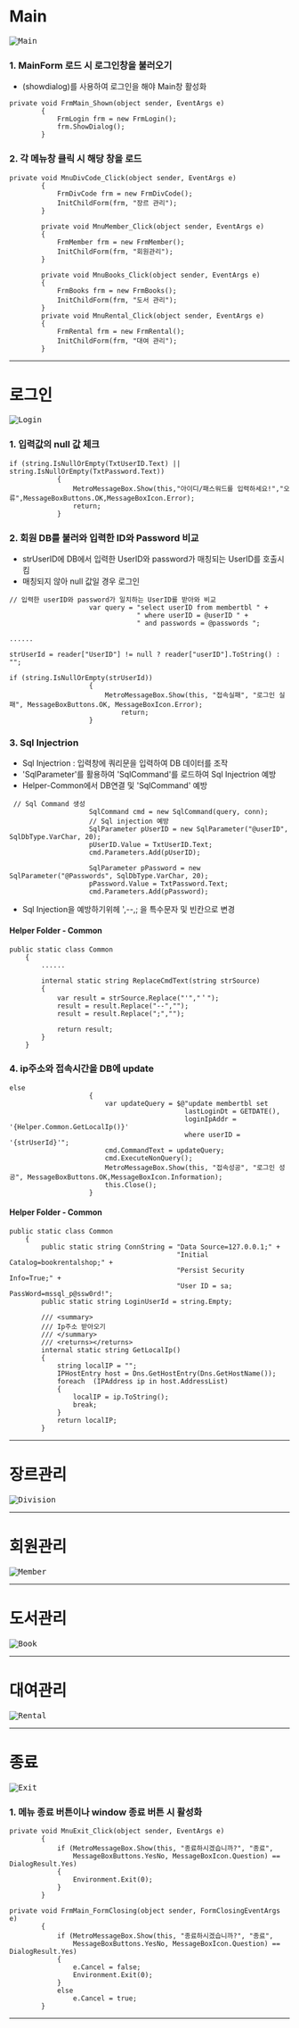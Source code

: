 # Main

<kbd>![Main](/Capture/BookRental/Main.PNG "Main")</kbd>

### 1. MainForm 로드 시 로그인창을 불러오기
 
 * (showdialog)를 사용하여 로그인을 해야 Main창 활성화
```
private void FrmMain_Shown(object sender, EventArgs e)
        {
            FrmLogin frm = new FrmLogin();
            frm.ShowDialog();
        }
```

### 2. 각 메뉴창 클릭 시 해당 창을  로드

```
private void MnuDivCode_Click(object sender, EventArgs e)
        {
            FrmDivCode frm = new FrmDivCode();
            InitChildForm(frm, "장르 관리");
        }

        private void MnuMember_Click(object sender, EventArgs e)
        {
            FrmMember frm = new FrmMember();
            InitChildForm(frm, "회원관리");
        }

        private void MnuBooks_Click(object sender, EventArgs e)
        {
            FrmBooks frm = new FrmBooks();
            InitChildForm(frm, "도서 관리");
        }
        private void MnuRental_Click(object sender, EventArgs e)
        {
            FrmRental frm = new FrmRental();
            InitChildForm(frm, "대여 관리");
        }
```

-------------------------------
# 로그인

<kbd>![Login](/Capture/BookRental/Login.PNG "Login")</kbd>

### 1. 입력값의 null 값 체크
```
if (string.IsNullOrEmpty(TxtUserID.Text) || string.IsNullOrEmpty(TxtPassword.Text))
            {
                MetroMessageBox.Show(this,"아이디/패스워드를 입력하세요!","오류",MessageBoxButtons.OK,MessageBoxIcon.Error);
                return;
            }
```

### 2. 회원 DB를 불러와 입력한 ID와 Password 비교

* strUserID에 DB에서 입력한 UserID와 password가 매칭되는 UserID를 호출시킴
* 매칭되지 않아 null 값일 경우 로그인 
```
// 입력한 userID와 password가 일치하는 UserID를 받아와 비교
                    var query = "select userID from membertbl " +
                                " where userID = @userID " +
                                " and passwords = @passwords ";
                                
......

strUserId = reader["UserID"] != null ? reader["userID"].ToString() : "";

if (string.IsNullOrEmpty(strUserId))
                    {
                        MetroMessageBox.Show(this, "접속실패", "로그인 실패", MessageBoxButtons.OK, MessageBoxIcon.Error);
                            return;
                    }
```

### 3. Sql Injectrion 

* Sql Injectrion : 입력창에 쿼리문을 입력하여 DB 데이터를 조작
* 'SqlParameter'를 활용하여 'SqlCommand'를 로드하여 Sql Injectrion 예방
* Helper-Common에서 DB연결 및 'SqlCommand' 예방
```
 // Sql Command 생성
                    SqlCommand cmd = new SqlCommand(query, conn);
                    // Sql injection 예방
                    SqlParameter pUserID = new SqlParameter("@userID", SqlDbType.VarChar, 20);
                    pUserID.Value = TxtUserID.Text;
                    cmd.Parameters.Add(pUserID);

                    SqlParameter pPassword = new SqlParameter("@Passwords", SqlDbType.VarChar, 20);
                    pPassword.Value = TxtPassword.Text;
                    cmd.Parameters.Add(pPassword);
```

* Sql Injection을 예방하기위헤 ',--,; 을 특수문자 및 빈칸으로 변경 

#### Helper Folder - Common
```
public static class Common
    {
        ......
        
        internal static string ReplaceCmdText(string strSource)
        {
            var result = strSource.Replace("'","＇");
            result = result.Replace("--","");
            result = result.Replace(";","");

            return result;
        }
    }
```

### 4. ip주소와 접속시간을 DB에 update

```
else
                    {
                        var updateQuery = $@"update membertbl set 
                                            lastLoginDt = GETDATE(),
                                            loginIpAddr = '{Helper.Common.GetLocalIp()}' 
                                            where userID = '{strUserId}'";
                        cmd.CommandText = updateQuery;
                        cmd.ExecuteNonQuery();
                        MetroMessageBox.Show(this, "접속성공", "로그인 성공", MessageBoxButtons.OK,MessageBoxIcon.Information);
                        this.Close();
                    }
```

#### Helper Folder - Common

```
public static class Common
    {
        public static string ConnString = "Data Source=127.0.0.1;" +
                                          "Initial Catalog=bookrentalshop;" +
                                          "Persist Security Info=True;" +
                                          "User ID = sa; PassWord=mssql_p@ssw0rd!";
        public static string LoginUserId = string.Empty;

        /// <summary>
        /// Ip주소 받아오기
        /// </summary>
        /// <returns></returns>
        internal static string GetLocalIp()
        {
            string localIP = "";
            IPHostEntry host = Dns.GetHostEntry(Dns.GetHostName());
            foreach  (IPAddress ip in host.AddressList)
            {
                localIP = ip.ToString();
                break;
            }
            return localIP;
        }
```

-------------------------------
# 장르관리

<kbd>![Division](/Capture/BookRental/Division.PNG "Division")</kbd>

-------------------------------
# 회원관리

<kbd>![Member](/Capture/BookRental/Member.PNG "Member")</kbd>

-------------------------------
# 도서관리

<kbd>![Book](/Capture/BookRental/Book.PNG "Book")</kbd>

-------------------------------
# 대여관리

<kbd>![Rental](/Capture/BookRental/Rental.PNG "Rental")</kbd>

-------------------------------
# 종료

<kbd>![Exit](/Capture/BookRental/Exit.PNG "Exit")</kbd>

### 1. 메뉴 종료 버튼이나 window 종료 버튼 시 활성화

```
private void MnuExit_Click(object sender, EventArgs e)
        {
            if (MetroMessageBox.Show(this, "종료하시겠습니까?", "종료",
                MessageBoxButtons.YesNo, MessageBoxIcon.Question) == DialogResult.Yes)
            {
                Environment.Exit(0);
            }
        }

private void FrmMain_FormClosing(object sender, FormClosingEventArgs e)
        {
            if (MetroMessageBox.Show(this, "종료하시겠습니까?", "종료",
                MessageBoxButtons.YesNo, MessageBoxIcon.Question) == DialogResult.Yes)
            {
                e.Cancel = false;
                Environment.Exit(0);
            }
            else
                e.Cancel = true;
        }
```
-------------------------------
